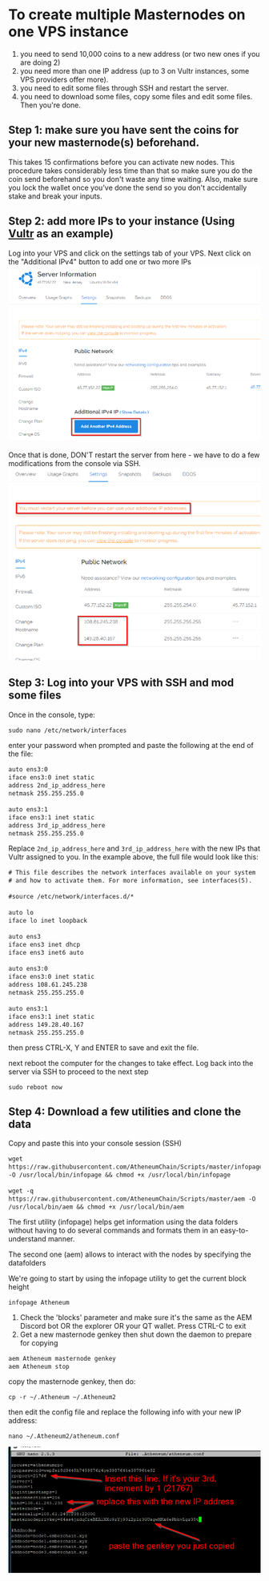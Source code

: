 # To create multiple Masternodes on one VPS instance
1. you need to send 10,000 coins to a new address (or two new ones if you are doing 2)
2. you need more than one IP address (up to 3 on Vultr instances, some VPS providers offer more).
3. you need to edit some files through SSH and restart the server.
4. you need to download some files, copy some files and edit some files. Then you're done.

## Step 1: make sure you have sent the coins for your new masternode(s) beforehand.
This takes 15 confirmations before you can activate new nodes. This procedure takes considerably less time than that so make sure you do the coin send beforehand so you don't waste any time waiting. Also, make sure you lock the wallet once you've done the send so you don't accidentally stake and break your inputs.


## Step 2: add more IPs to your instance (Using [Vultr](https://www.vultr.com/?ref=7396893) as an example)
Log into your VPS and click on the settings tab of your VPS. Next click on the "Additional IPv4" button to add one or two more IPs
![Image AddIP](https://github.com/AtheneumChain/Scripts/blob/master/images/AddIPs.png) </br>
</br>
Once that is done, DON'T restart the server from here - we have to do a few modifications from the console via SSH.
![Image IPadded](https://github.com/AtheneumChain/Scripts/blob/master/images/IPadded.png) </br>


## Step 3: Log into your VPS with SSH and mod some files

Once in the console, type:
```
sudo nano /etc/network/interfaces
```
enter your password when prompted and paste the following at the end of the file:

```
auto ens3:0
iface ens3:0 inet static
address 2nd_ip_address_here
netmask 255.255.255.0

auto ens3:1
iface ens3:1 inet static
address 3rd_ip_address_here
netmask 255.255.255.0
```
Replace ` 2nd_ip_address_here ` and ` 3rd_ip_address_here ` with the new IPs that Vultr assigned to you. In the example above, the full file would look like this:
```
# This file describes the network interfaces available on your system
# and how to activate them. For more information, see interfaces(5).

#source /etc/network/interfaces.d/*

auto lo
iface lo inet loopback

auto ens3
iface ens3 inet dhcp
iface ens3 inet6 auto

auto ens3:0
iface ens3:0 inet static
address 108.61.245.238
netmask 255.255.255.0

auto ens3:1
iface ens3:1 inet static
address 149.28.40.167
netmask 255.255.255.0
```

then press CTRL-X, Y and ENTER to save and exit the file.

next reboot the computer for the changes to take effect. Log back into the server via SSH to proceed to the next step
```
sudo reboot now
```

## Step 4: Download a few utilities and clone the data

Copy and paste this into your console session (SSH)
```
wget https://raw.githubusercontent.com/AtheneumChain/Scripts/master/infopage -O /usr/local/bin/infopage && chmod +x /usr/local/bin/infopage

wget -q https://raw.githubusercontent.com/AtheneumChain/Scripts/master/aem -O /usr/local/bin/aem && chmod +x /usr/local/bin/aem
```
The first utility (infopage) helps get information using the data folders without having to do several commands and formats them in an easy-to-understand manner.

The second one (aem) allows to interact with the nodes by specifying the datafolders

We're going to start by using the infopage utility to get the current block height
```
infopage Atheneum
```

1. Check the 'blocks' parameter and make sure it's the same as the AEM Discord bot OR the explorer OR your QT wallet. Press CTRL-C to exit
2. Get a new masternode genkey then shut down the daemon to prepare for copying
```
aem Atheneum masternode genkey
aem Atheneum stop
```
copy the masternode genkey, then do:
```
cp -r ~/.Atheneum ~/.Atheneum2
```
then edit the config file and replace the following info with your new IP address:
```
nano ~/.Atheneum2/atheneum.conf
```
![Image Aemconf](https://github.com/AtheneumChain/Scripts/blob/master/images/aemconf.png) </br>


